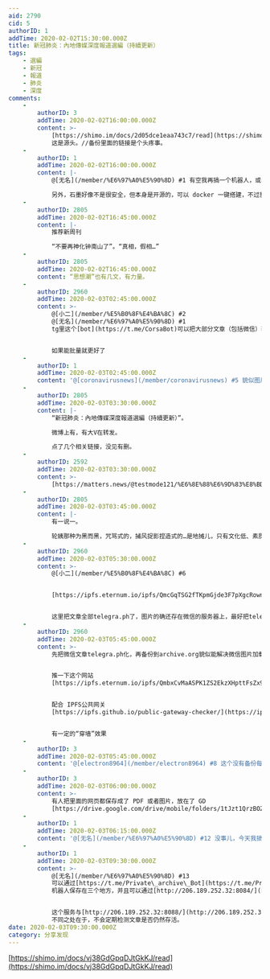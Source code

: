 ```yaml
---
aid: 2790
cid: 5
authorID: 1
addTime: 2020-02-02T15:30:00.000Z
title: 新冠肺炎：內地傳媒深度報道選編（持續更新）
tags:
    - 選編
    - 新冠
    - 報道
    - 肺炎
    - 深度
comments:
    -
        authorID: 3
        addTime: 2020-02-02T16:00:00.000Z
        content: >-
            [https://shimo.im/docs/2d05dce1eaa743c7/read](https://shimo.im/docs/2d05dce1eaa743c7/read)
            这是源头。//备份里面的链接是个头疼事。
    -
        authorID: 1
        addTime: 2020-02-02T16:00:00.000Z
        content: |-
            @[无名](/member/%E6%97%A0%E5%90%8D) #1 有空我再搞一个机器人，或者搞一个批量保存网址的脚本。

            另外，石墨好像不是很安全，但本身是开源的，可以 docker 一键搭建，不过貌似比较费资源。
    -
        authorID: 2805
        addTime: 2020-02-02T16:45:00.000Z
        content: |-
            推荐新周刊

            “不要再神化钟南山了”。“真相，假相…”
    -
        authorID: 2805
        addTime: 2020-02-02T16:45:00.000Z
        content: “思想潮”也有几文，有力量。
    -
        authorID: 2960
        addTime: 2020-02-03T02:45:00.000Z
        content: >-
            @[小二](/member/%E5%B0%8F%E4%BA%8C) #2
            @[无名](/member/%E6%97%A0%E5%90%8D) #1
            tg里这个[bot](https://t.me/CorsaBot)可以把大部分文章（包括微信）转成telegra.ph


            如果能批量就更好了
    -
        authorID: 1
        addTime: 2020-02-03T02:45:00.000Z
        content: '@[coronavirusnews](/member/coronavirusnews) #5 貌似图片还是存在微信的服务器上。'
    -
        authorID: 2805
        addTime: 2020-02-03T03:30:00.000Z
        content: |-
            “新冠肺炎：內地傳媒深度報道選編（持續更新）”。

            微博上有，有大V在转发。

            点了几个相关链接，没见有删。
    -
        authorID: 2592
        addTime: 2020-02-03T03:30:00.000Z
        content: >-
            [https://matters.news/@testmode121/%E6%8E%88%E6%9D%83%E8%BD%AC%E8%BD%BD-%E6%96%B0%E5%86%A0%E8%82%BA%E7%82%8E-%E5%85%A7%E5%9C%B0%E5%82%B3%E5%AA%92%E6%B7%B1%E5%BA%A6%E5%A0%B1%E9%81%93%E9%81%B8%E7%B7%A8-%E6%8C%81%E7%BA%8C%E6%9B%B4%E6%96%B0-zdpuAyVLTuksMZ3YKXVAkMzew4gzkw495UVx7ujRqBMA4VYey](https://matters.news/@testmode121/%E6%8E%88%E6%9D%83%E8%BD%AC%E8%BD%BD-%E6%96%B0%E5%86%A0%E8%82%BA%E7%82%8E-%E5%85%A7%E5%9C%B0%E5%82%B3%E5%AA%92%E6%B7%B1%E5%BA%A6%E5%A0%B1%E9%81%93%E9%81%B8%E7%B7%A8-%E6%8C%81%E7%BA%8C%E6%9B%B4%E6%96%B0-zdpuAyVLTuksMZ3YKXVAkMzew4gzkw495UVx7ujRqBMA4VYey)
    -
        authorID: 2805
        addTime: 2020-02-03T03:45:00.000Z
        content: |-
            有一说一。

            轮姨那种为黑而黑，咒骂式的，捕风捉影捏造式的…是地摊儿，只有文化低、素质差葱巴佬们才喜欢看。
    -
        authorID: 2960
        addTime: 2020-02-03T05:30:00.000Z
        content: >-
            @[小二](/member/%E5%B0%8F%E4%BA%8C) #6


            [https://ipfs.eternum.io/ipfs/QmcGqTSG2fTKpmGjde3F7pXgcRownaAwTKqCn8fxtzX5vB/](https://ipfs.eternum.io/ipfs/QmcGqTSG2fTKpmGjde3F7pXgcRownaAwTKqCn8fxtzX5vB/)


            这里把文章全部telegra.ph了，图片的确还存在微信的服务器上，最好把telegra.ph再备份到archive.org
    -
        authorID: 2960
        addTime: 2020-02-03T05:45:00.000Z
        content: >-
            先把微信文章telegra.ph化，再备份到archive.org貌似能解决微信图片加载的问题。


            推一下这个网站
            [https://ipfs.eternum.io/ipfs/QmbxCvMaASPK1ZS2EkzXHpttFsZx9BRb7ShBwXr4VKDykC/](https://ipfs.eternum.io/ipfs/QmbxCvMaASPK1ZS2EkzXHpttFsZx9BRb7ShBwXr4VKDykC/)


            配合 IPFS公共网关
            [https://ipfs.github.io/public-gateway-checker/](https://ipfs.github.io/public-gateway-checker/)


            有一定的“穿墙”效果
    -
        authorID: 3
        addTime: 2020-02-03T05:45:00.000Z
        content: '@[electron8964](/member/electron8964) #8 这个没有备份每个链接内容。'
    -
        authorID: 3
        addTime: 2020-02-03T06:00:00.000Z
        content: >-
            有人把里面的网页都保存成了 PDF 或者图片，放在了 GD
            [https://drive.google.com/drive/mobile/folders/1tJzt1QrzBOZimg-HG\_N7kaco6NnZ4a7-?](https://drive.google.com/drive/mobile/folders/1tJzt1QrzBOZimg-HG_N7kaco6NnZ4a7-?)
    -
        authorID: 1
        addTime: 2020-02-03T06:15:00.000Z
        content: '@[无名](/member/%E6%97%A0%E5%90%8D) #12 没事儿，今天我搞一个三备份的出来，带表格的那种。'
    -
        authorID: 1
        addTime: 2020-02-03T09:30:00.000Z
        content: >-
            @[无名](/member/%E6%97%A0%E5%90%8D) #13
            可以通过[https://t.me/Private\_archive\_Bot](https://t.me/Private_archive_Bot)
            机器人保存在三个地方，并且可以通过[http://206.189.252.32:8084/](http://206.189.252.32:8084/)查看保存结果。


            这个服务与[http://206.189.252.32:8088/](http://206.189.252.32:8088/)
            不同之处在于，不会定期检测文章是否仍然存活。
date: 2020-02-03T09:30:00.000Z
category: 分享发现
---
```


[https://shimo.im/docs/vj38GdGpqDJtGkKJ/read](https://shimo.im/docs/vj38GdGpqDJtGkKJ/read)
